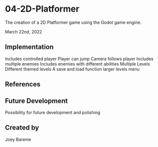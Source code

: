 # 04-2D-Platformer
The creation of a 2D Platformer game using the Godot game engine.

March 22nd, 2022

## Implementation
Includes controlled player
Player can jump
Camera follows player
Includes multiple enemies
Includes enemies with different abilities
Multiple Levels
Different themed levels
A save and load function 
larger levels
menu
## References

## Future Development
Possibility for future development and polishing

## Created by
Joey Barenie
